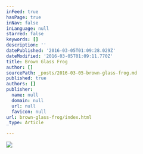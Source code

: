 ```yaml
---
inFeed: true
hasPage: true
inNav: false
inLanguage: null
starred: false
keywords: []
description: ''
datePublished: '2016-03-05T01:09:28.029Z'
dateModified: '2016-03-05T01:09:11.770Z'
title: Brown Glass Frog
author: []
sourcePath: _posts/2016-03-05-brown-glass-frog.md
published: true
authors: []
publisher:
  name: null
  domain: null
  url: null
  favicon: null
url: brown-glass-frog/index.html
_type: Article

---
```

![](https://the-grid-user-content.s3-us-west-2.amazonaws.com/0635c743-843f-474a-8854-0f0f66db76b2.jpg)